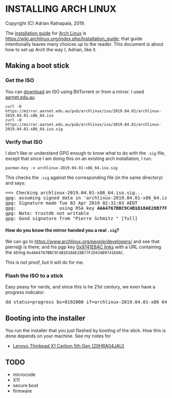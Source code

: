 INSTALLING ARCH LINUX
=====================

Copyright (C) Adrian Ratnapala, 2019.

The [installation guide][archinst] for [Arch Linux][arch] is
https://wiki.archlinux.org/index.php/Installation_guide; that guide
intentionally leaves many choices up to the reader.  This document is about how
to set up Arch the way I, Adrian, like it.

[arch]: https://www.archlinux.org
[archinst]: https://wiki.archlinux.org/index.php/Installation_guide


Making a boot stick
-------------------

### Get the ISO

You can [download][archdl] an ISO using BitTorrent or from a mirror.  I used
[aarnet.edu.au][arch-at-aarnet]

    curl -O https://mirror.aarnet.edu.au/pub/archlinux/iso/2019.04.01/archlinux-2019.04.01-x86_64.iso
    curl -O https://mirror.aarnet.edu.au/pub/archlinux/iso/2019.04.01/archlinux-2019.04.01-x86_64.iso.sig

[archdl]: https://www.archlinux.org/download/
[arch-at-aarnet]: https://mirror.aarnet.edu.au/pub/archlinux/iso/

### Verify that ISO

I don't like or understand GPG enough to know what to do with the `.sig` file, except that since I am
doing this on an existing arch installation, I run.

    pacman-key -v archlinux-2019.04.01-x86_64.iso.sig

This checks the `.sig` against the corresponding file (in the same directory) and says:

<pre>
==> Checking archlinux-2019.04.01-x86_64.iso.sig...
gpg: assuming signed data in 'archlinux-2019.04.01-x86_64.iso'
gpg: Signature made Tue 02 Apr 2019 02:31:03 AEDT
gpg:                using RSA key <b>4AA4767BBC9C4B1D18AE28B77F2D434B9741E8AC</b>
gpg: Note: trustdb not writable
gpg: Good signature from "Pierre Schmitz <pierre@archlinux.de>" [full]
</pre>

#### How do you know the mirror handed you a real `.sig`?

We can go to https://www.archlinux.org/people/developers/ and see that pierre@
is there; and his pgp key [0x9741E8AC links][pierre-key] with a URL containing
the string `0x4AA4767BBC9C4B1D18AE28B77F2D434B9741E8AC`.

[pierre-key]: https://sks-keyservers.net/pks/lookup?op=vindex&fingerprint=on&exact=on&search=0x4AA4767BBC9C4B1D18AE28B77F2D434B9741E8AC

This is not proof, but it will do for me.

### Flash the ISO to a stick

Easy peasy for nerds, and since this is he 21st century, we even have a
progress indicator.

<pre>
dd status=progress bs=8192000 if=archlinux-2019.04.01-x86_64.iso of=<b>/SOME USB DEVICE/</b>
</pre>

Booting into the installer
--------------------------

You run the installer that you just flashed by booting of the stick.  How this
is done depends on your machine.  See my notes for

* [Lenovo Thinkpad X1 Carbon 5th Gen (20HRA04JAU)](thinkpad-x1-5th)


TODO
----

* microcode
* X11
* secure boot
* firmware
